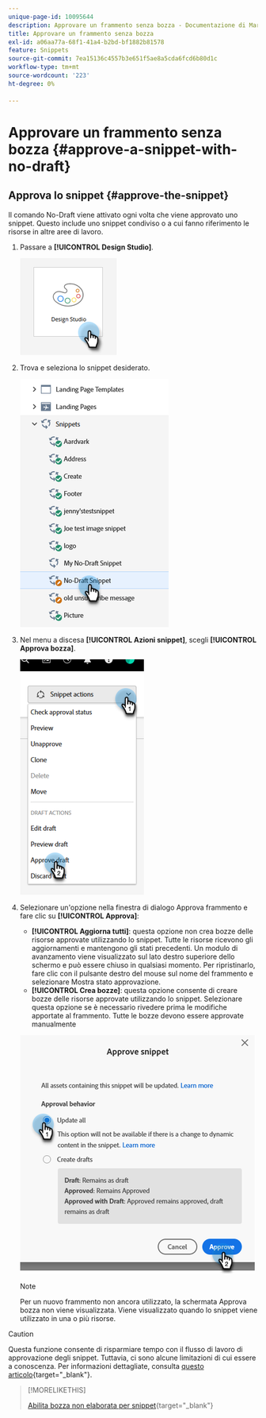 ```yaml
---
unique-page-id: 10095644
description: Approvare un frammento senza bozza - Documentazione di Marketo - Documentazione del prodotto
title: Approvare un frammento senza bozza
exl-id: a06aa77a-68f1-41a4-b2bd-bf1882b81578
feature: Snippets
source-git-commit: 7ea15136c4557b3e651f5ae8a5cda6fcd6b80d1c
workflow-type: tm+mt
source-wordcount: '223'
ht-degree: 0%

---
```


# Approvare un frammento senza bozza {#approve-a-snippet-with-no-draft}

## Approva lo snippet {#approve-the-snippet}

Il comando No-Draft viene attivato ogni volta che viene approvato uno snippet. Questo include uno snippet condiviso o a cui fanno riferimento le risorse in altre aree di lavoro.

1. Passare a **[!UICONTROL Design Studio]**.

   ![](assets/approve-the-snippet-1.png)

1. Trova e seleziona lo snippet desiderato.

   ![](assets/approve-the-snippet-2.png)

1. Nel menu a discesa **[!UICONTROL Azioni snippet]**, scegli **[!UICONTROL Approva bozza]**.

   ![](assets/approve-the-snippet-3.png)

1. Selezionare un&#39;opzione nella finestra di dialogo Approva frammento e fare clic su **[!UICONTROL Approva]**:

   * **[!UICONTROL Aggiorna tutti]**: questa opzione non crea bozze delle risorse approvate utilizzando lo snippet. Tutte le risorse ricevono gli aggiornamenti e mantengono gli stati precedenti. Un modulo di avanzamento viene visualizzato sul lato destro superiore dello schermo e può essere chiuso in qualsiasi momento. Per ripristinarlo, fare clic con il pulsante destro del mouse sul nome del frammento e selezionare Mostra stato approvazione.
   * **[!UICONTROL Crea bozze]**: questa opzione consente di creare bozze delle risorse approvate utilizzando lo snippet. Selezionare questa opzione se è necessario rivedere prima le modifiche apportate al frammento. Tutte le bozze devono essere approvate manualmente

   ![](assets/approve-the-snippet-4.png)

   >[!NOTE]
   >
   >Per un nuovo frammento non ancora utilizzato, la schermata Approva bozza non viene visualizzata. Viene visualizzato quando lo snippet viene utilizzato in una o più risorse.

>[!CAUTION]
>
>Questa funzione consente di risparmiare tempo con il flusso di lavoro di approvazione degli snippet. Tuttavia, ci sono alcune limitazioni di cui essere a conoscenza. Per informazioni dettagliate, consulta [questo articolo](https://nation.marketo.com/t5/knowledgebase/no-draft-snippet-limitations-and-troubleshooting/ta-p/300799){target="_blank"}.

>[!MORELIKETHIS]
>
>[Abilita bozza non elaborata per snippet](/help/marketo/product-docs/administration/users-and-roles/enable-no-draft-for-snippets.md){target="_blank"}
